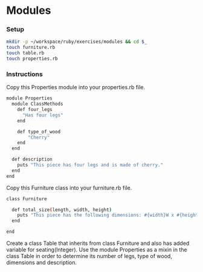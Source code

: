 # Modules

### Setup
```bash
mkdir -p ~/workspace/ruby/exercises/modules && cd $_
touch furniture.rb
touch table.rb
touch properties.rb
```

### Instructions

Copy this Properties module into your properties.rb file.
```bash
module Properties
  module ClassMethods
    def four_legs
      "Has four legs"
    end

    def type_of_wood
        "Cherry"
    end
  end

  def description
    puts "This piece has four legs and is made of cherry."
  end
end
```

Copy this Furniture class into your furniture.rb file.

```bash
class Furniture

  def total_size(length, width, height)
    puts "This piece has the following dimensions: #{width}W x #{height}H x #{length}L"
  end

end
```

Create a class Table that inherits from class Furniture and also has added variable for seating(Integer). Use the module Properties as a mixin in the class Table in order to determine its number of legs, type of wood, dimensions and description.
